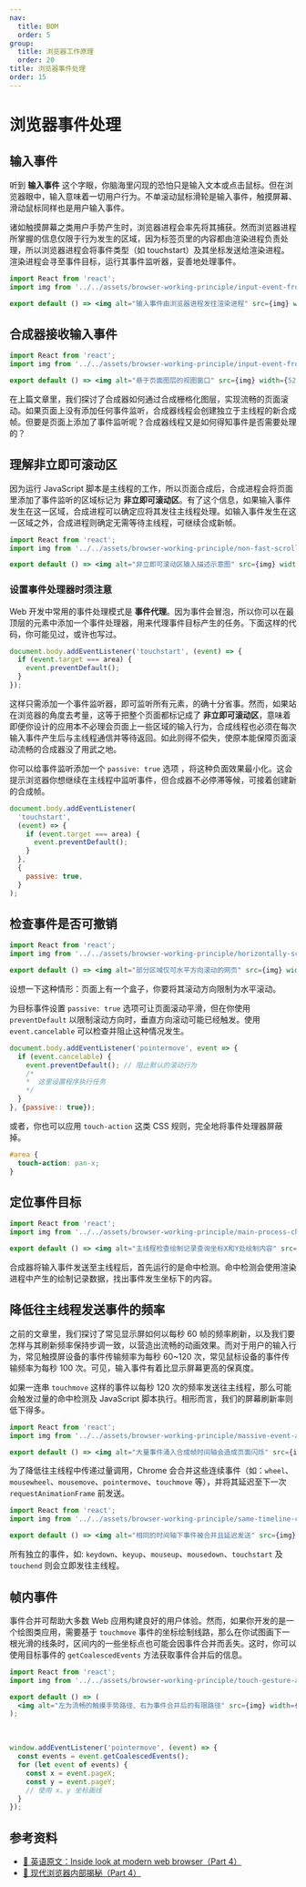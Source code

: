 ```yaml
---
nav:
  title: BOM
  order: 5
group:
  title: 浏览器工作原理
  order: 20
title: 浏览器事件处理
order: 15
---
```


# 浏览器事件处理

## 输入事件

听到 **输入事件** 这个字眼，你脑海里闪现的恐怕只是输入文本或点击鼠标。但在浏览器眼中，输入意味着一切用户行为。不单滚动鼠标滑轮是输入事件，触摸屏幕、滑动鼠标同样也是用户输入事件。

诸如触摸屏幕之类用户手势产生时，浏览器进程会率先将其捕获。然而浏览器进程所掌握的信息仅限于行为发生的区域，因为标签页里的内容都由渲染进程负责处理，所以浏览器进程会将事件类型（如 touchstart）及其坐标发送给渲染进程。渲染进程会寻至事件目标，运行其事件监听器，妥善地处理事件。

```jsx | inline
import React from 'react';
import img from '../../assets/browser-working-principle/input-event-from-browser-to-renderer.png';

export default () => <img alt="输入事件由浏览器进程发往渲染进程" src={img} width={520} />;
```

## 合成器接收输入事件

```jsx | inline
import React from 'react';
import img from '../../assets/browser-working-principle/input-event-from-browser-to-renderer.png';

export default () => <img alt="悬于页面图层的视图窗口" src={img} width={520} />;
```

在上篇文章里，我们探讨了合成器如何通过合成栅格化图层，实现流畅的页面滚动。如果页面上没有添加任何事件监听，合成器线程会创建独立于主线程的新合成帧。但要是页面上添加了事件监听呢？合成器线程又是如何得知事件是否需要处理的？

## 理解非立即可滚动区

因为运行 JavaScript 脚本是主线程的工作，所以页面合成后，合成进程会将页面里添加了事件监听的区域标记为 **非立即可滚动区**。有了这个信息，如果输入事件发生在这一区域，合成进程可以确定应将其发往主线程处理。如输入事件发生在这一区域之外，合成进程则确定无需等待主线程，可继续合成新帧。

```jsx | inline
import React from 'react';
import img from '../../assets/browser-working-principle/non-fast-scrollable-region.png';

export default () => <img alt="非立即可滚动区输入描述示意图" src={img} width={520} />;
```

### 设置事件处理器时须注意

Web 开发中常用的事件处理模式是 **事件代理**。因为事件会冒泡，所以你可以在最顶层的元素中添加一个事件处理器，用来代理事件目标产生的任务。下面这样的代码，你可能见过，或许也写过。

```js
document.body.addEventListener('touchstart', (event) => {
  if (event.target === area) {
    event.preventDefault();
  }
});
```

这样只需添加一个事件监听器，即可监听所有元素，的确十分省事。然而，如果站在浏览器的角度去考量，这等于把整个页面都标记成了 **非立即可滚动区**，意味着即便你设计的应用本不必理会页面上一些区域的输入行为，合成线程也必须在每次输入事件产生后与主线程通信并等待返回。如此则得不偿失，使原本能保障页面滚动流畅的合成器没了用武之地。

你可以给事件监听添加一个 `passive: true` 选项 ，将这种负面效果最小化。这会提示浏览器你想继续在主线程中监听事件，但合成器不必停滞等候，可接着创建新的合成帧。

```js
document.body.addEventListener(
  'touchstart',
  (event) => {
    if (event.target === area) {
      event.preventDefault();
    }
  },
  {
    passive: true,
  }
);
```

## 检查事件是否可撤销

```jsx | inline
import React from 'react';
import img from '../../assets/browser-working-principle/horizontally-scrollable-website.png';

export default () => <img alt="部分区域仅可水平方向滚动的网页" src={img} width={520} />;
```

设想一下这种情形：页面上有一个盒子，你要将其滚动方向限制为水平滚动。

为目标事件设置 `passive: true` 选项可让页面滚动平滑，但在你使用 `preventDefault` 以限制滚动方向时，垂直方向滚动可能已经触发。使用 `event.cancelable` 可以检查并阻止这种情况发生。

```js
document.body.addEventListener('pointermove', event => {
  if (event.cancelable) {
    event.preventDefault(); // 阻止默认的滚动行为
    /*
    *  这里设置程序执行任务
    */
  }
}, {passive:: true});
```

或者，你也可以应用 `touch-action` 这类 CSS 规则，完全地将事件处理器屏蔽掉。

```css
#area {
  touch-action: pan-x;
}
```

## 定位事件目标

```jsx | inline
import React from 'react';
import img from '../../assets/browser-working-principle/main-process-check-paint-record.png';

export default () => <img alt="主线程检查绘制记录查询坐标X和Y处绘制内容" src={img} width={520} />;
```

合成器将输入事件发送至主线程后，首先运行的是命中检测。命中检测会使用渲染进程中产生的绘制记录数据，找出事件发生坐标下的内容。

## 降低往主线程发送事件的频率

之前的文章里，我们探讨了常见显示屏如何以每秒 60 帧的频率刷新，以及我们要怎样与其刷新频率保持步调一致，以营造出流畅的动画效果。而对于用户的输入行为，常见触摸屏设备的事件传输频率为每秒 60~120 次，常见鼠标设备的事件传输频率为每秒 100 次。可见，输入事件有着比显示屏幕更高的保真度。

如果一连串 `touchmove` 这样的事件以每秒 120 次的频率发送往主线程，那么可能会触发过量的命中检测及 JavaScript 脚本执行。相形而言，我们的屏幕刷新率则低下得多。

```jsx | inline
import React from 'react';
import img from '../../assets/browser-working-principle/massive-event-and-website-flicker.png';

export default () => <img alt="大量事件涌入合成帧时间轴会造成页面闪烁" src={img} width={640} />;
```

为了降低往主线程中传递过量调用，Chrome 会合并这些连续事件（如：`wheel`、`mousewheel`、`mousemove`、`pointermove`、`touchmove` 等），并将其延迟至下一次 `requestAnimationFrame` 前发送。

```jsx | inline
import React from 'react';
import img from '../../assets/browser-working-principle/same-timeline-composite-event.png';

export default () => <img alt="相同的时间轴下事件被合并且延迟发送" src={img} width={640} />;
```

所有独立的事件，如: `keydown`、`keyup`、`mouseup`、`mousedown`、`touchstart` 及 `touchend` 则会立即发往主线程。

## 帧内事件

事件合并可帮助大多数 Web 应用构建良好的用户体验。然而，如果你开发的是一个绘图类应用，需要基于 `touchmove` 事件的坐标绘制线路，那么在你试图画下一根光滑的线条时，区间内的一些坐标点也可能会因事件合并而丢失。这时，你可以使用目标事件的 `getCoalescedEvents` 方法获取事件合并后的信息。

```jsx | inline
import React from 'react';
import img from '../../assets/browser-working-principle/touch-gesture-and-coalesced-event.png';

export default () => (
  <img alt="左为流畅的触摸手势路径、右为事件合并后的有限路径" src={img} width={520} />
);
```

<br />

```js
window.addEventListener('pointermove', (event) => {
  const events = event.getCoalescedEvents();
  for (let event of events) {
    const x = event.pageX;
    const y = event.pageY;
    // 使用 x、y 坐标画线
  }
});
```

## 参考资料

- [📝 英语原文：Inside look at modern web browser（Part 4）](https://developers.google.com/web/updates/2018/09/inside-browser-part4)
- [📝 现代浏览器内部揭秘（Part 4）](https://juejin.im/post/6844903695600058375)

